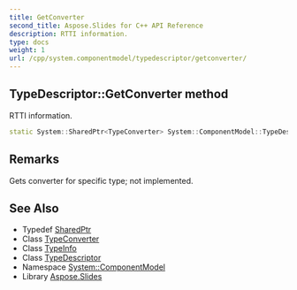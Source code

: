 ```yaml
---
title: GetConverter
second_title: Aspose.Slides for C++ API Reference
description: RTTI information.
type: docs
weight: 1
url: /cpp/system.componentmodel/typedescriptor/getconverter/
---
```

## TypeDescriptor::GetConverter method


RTTI information.

```cpp
static System::SharedPtr<TypeConverter> System::ComponentModel::TypeDescriptor::GetConverter(const TypeInfo &type)
```

## Remarks


Gets converter for specific type; not implemented. 
## See Also

* Typedef [SharedPtr](../../../system/sharedptr/)
* Class [TypeConverter](../../typeconverter/)
* Class [TypeInfo](../../../system/typeinfo/)
* Class [TypeDescriptor](../)
* Namespace [System::ComponentModel](../../)
* Library [Aspose.Slides](../../../)
